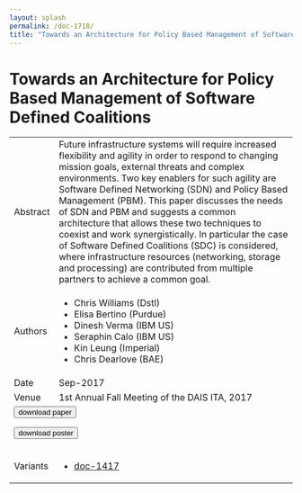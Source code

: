 ```yaml
---
layout: splash
permalink: /doc-1718/
title: "Towards an Architecture for Policy Based Management of Software Defined Coalitions"
---
```


# Towards an Architecture for Policy Based Management of Software Defined Coalitions

<table>
    <tbody>
    <tr>
        <td>Abstract</td>
        <td>Future infrastructure systems will require increased flexibility and agility in order to respond to changing mission goals, external threats and complex environments. Two key enablers for such agility are Software Defined Networking (SDN) and Policy Based Management (PBM). This paper discusses the needs of SDN and PBM and suggests a common architecture that allows these two techniques to coexist and work synergistically. In particular the case of Software Defined Coalitions (SDC) is considered, where infrastructure resources (networking, storage and processing) are contributed from multiple partners to achieve a common goal.</td>
    </tr>
    <tr>
        <td>Authors</td>
        <td>
            <ul>
                <li>Chris Williams (Dstl)</li>
                <li>Elisa Bertino (Purdue)</li>
                <li>Dinesh Verma (IBM US)</li>
                <li>Seraphin Calo (IBM US)</li>
                <li>Kin Leung (Imperial)</li>
                <li>Chris Dearlove (BAE)</li>
            </ul>
        </td>
    </tr>
    <tr>
        <td>Date</td>
        <td>Sep-2017</td>
    </tr>
    <tr>
        <td>Venue</td>
        <td>1st Annual Fall Meeting of the DAIS ITA, 2017</td>
    </tr>
        <tr>
            <td colspan="2">
                <form method="get" action="https://ibm.box.com/v/doc-1718-paper">
                    <button type="submit">download paper</button>
                </form>
                <form method="get" action="https://ibm.box.com/v/doc-1718-poster">
                    <button type="submit">download poster</button>
                </form>
            </td>
        </tr>
        <tr>
            <td>Variants</td>
            <td>
                <ul>
                    <li><a href="\doc-1417\">doc-1417</a></li>
                </ul>
            </td>
        </tr>
    </tbody>
</table>
